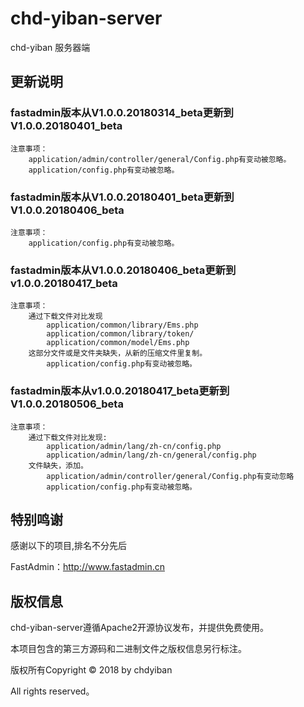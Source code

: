 chd-yiban-server
===============

chd-yiban 服务器端

## 更新说明
### fastadmin版本从V1.0.0.20180314_beta更新到V1.0.0.20180401_beta
    注意事项：
        application/admin/controller/general/Config.php有变动被忽略。
        application/config.php有变动被忽略。

### fastadmin版本从V1.0.0.20180401_beta更新到V1.0.0.20180406_beta
    注意事项：
        application/config.php有变动被忽略。

### fastadmin版本从V1.0.0.20180406_beta更新到v1.0.0.20180417_beta
    注意事项：
        通过下载文件对比发现
            application/common/library/Ems.php
            application/common/library/token/
            application/common/model/Ems.php
        这部分文件或是文件夹缺失，从新的压缩文件里复制。
            application/config.php有变动被忽略。
### fastadmin版本从v1.0.0.20180417_beta更新到V1.0.0.20180506_beta
    注意事项：
        通过下载文件对比发现:
            application/admin/lang/zh-cn/config.php
            application/admin/lang/zh-cn/general/config.php
        文件缺失，添加。
            application/admin/controller/general/Config.php有变动忽略
            application/config.php有变动被忽略。

## **特别鸣谢**

感谢以下的项目,排名不分先后

FastAdmin：http://www.fastadmin.cn

## 版权信息

chd-yiban-server遵循Apache2开源协议发布，并提供免费使用。

本项目包含的第三方源码和二进制文件之版权信息另行标注。

版权所有Copyright © 2018 by chdyiban 

All rights reserved。